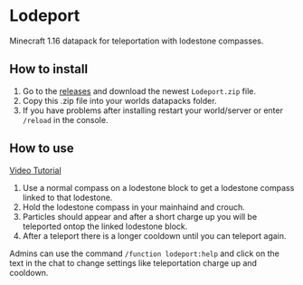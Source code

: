 # Lodeport
Minecraft 1.16 datapack for teleportation with lodestone compasses.

## How to install

 1. Go to the [releases](https://github.com/NicolasBissig/Lodeport/releases) and download the newest `Lodeport.zip` file.
 2. Copy this .zip file into your worlds datapacks folder.
 3. If you have problems after installing restart your world/server or enter `/reload` in the console.

## How to use

[Video Tutorial](http://www.youtube.com/watch?v=QuBy0nzaQKM)

 1. Use a normal compass on a lodestone block to get a lodestone compass linked to that lodestone.
 2. Hold the lodestone compass in your mainhaind and crouch.
 3. Particles should appear and after a short charge up you will be teleported ontop the linked lodestone block.
 4. After a teleport there is a longer cooldown until you can teleport again.

Admins can use the command `/function lodeport:help` and click on the text in the chat to change settings like teleportation charge up and cooldown.
